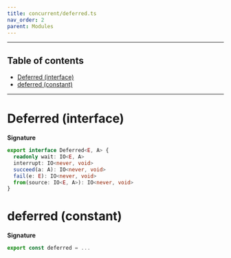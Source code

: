 ```yaml
---
title: concurrent/deferred.ts
nav_order: 2
parent: Modules
---
```


---

<h2 class="text-delta">Table of contents</h2>

- [Deferred (interface)](#deferred-interface)
- [deferred (constant)](#deferred-constant)

---

# Deferred (interface)

**Signature**

```ts
export interface Deferred<E, A> {
  readonly wait: IO<E, A>
  interrupt: IO<never, void>
  succeed(a: A): IO<never, void>
  fail(e: E): IO<never, void>
  from(source: IO<E, A>): IO<never, void>
}
```

# deferred (constant)

**Signature**

```ts
export const deferred = ...
```
